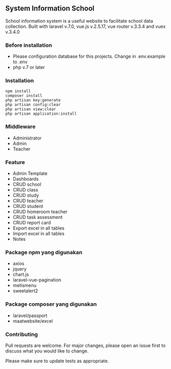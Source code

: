 ## System Information School
School information system is a useful website to facilitate school data collection. Built with laravel v.7.0, vue.js v.2.5.17, vue router v.3.3.4 and vuex v.3.4.0
### Before installation
- Please configuration database for this projects. Change in .env.example to .env
- php v.7 or later
### Installation

```
npm install
composer install
php artisan key:generate
php artisan config:clear
php artisan view:clear
php artisan application:install
```
### Middleware
- Administrator
- Admin
- Teacher
### Feature
- Admin Template
- Dashboards
- CRUD school
- CRUD class
- CRUD study
- CRUD teacher
- CRUD student
- CRUD homeroom teacher
- CRUD task assessment
- CRUD report card
- Export excel in all tables
- Import excel in all tables
- Notes
### Package npm yang digunakan
- axios
- jquery
- chart.js
- laravel-vue-pagination
- metismenu
- sweetalert2
### Package composer yang digunakan
- laravel/passport
- maatwebsite/excel
### Contributing
Pull requests are welcome. For major changes, please open an issue first to discuss what you would like to change.

Please make sure to update tests as appropriate.
